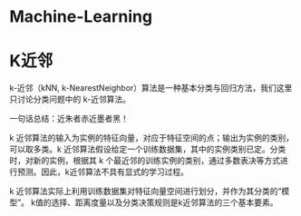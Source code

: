 # Machine-Learning
# K近邻
k-近邻（kNN, k-NearestNeighbor）算法是一种基本分类与回归方法，我们这里只讨论分类问题中的 k-近邻算法。

一句话总结：近朱者赤近墨者黑！

k 近邻算法的输入为实例的特征向量，对应于特征空间的点；输出为实例的类别，可以取多类。k 近邻算法假设给定一个训练数据集，其中的实例类别已定。分类时，对新的实例，根据其 k 个最近邻的训练实例的类别，通过多数表决等方式进行预测。因此，k近邻算法不具有显式的学习过程。

k 近邻算法实际上利用训练数据集对特征向量空间进行划分，并作为其分类的“模型”。 k值的选择、距离度量以及分类决策规则是k近邻算法的三个基本要素。
